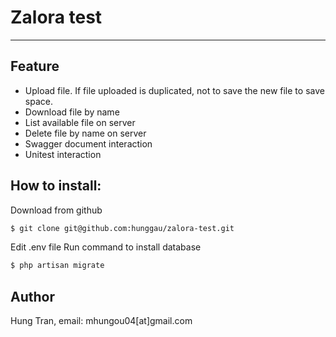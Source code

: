 # Zalora test
***

## Feature
- Upload file. If file uploaded is duplicated, not to save the new file to save space.
- Download file by name
- List available file on server
- Delete file by name on server
- Swagger document interaction
- Unitest interaction
## How to install:
Download from github
```sh
$ git clone git@github.com:hunggau/zalora-test.git
```
Edit .env file
Run command to install database
```sh
$ php artisan migrate 
```
## Author
Hung Tran, email: mhungou04[at]gmail.com